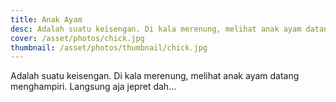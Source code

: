 ```yaml
---
title: Anak Ayam
desc: Adalah suatu keisengan. Di kala merenung, melihat anak ayam datang menghampiri. Langsung aja jepret dah
cover: /asset/photos/chick.jpg
thumbnail: /asset/photos/thumbnail/chick.jpg
---
```

Adalah suatu keisengan. Di kala merenung, melihat anak ayam datang menghampiri. Langsung aja jepret dah...